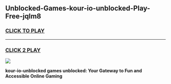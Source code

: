 
## Unblocked-Games-kour-io-unblocked-Play-Free-jqlm8
<h3>
<a href="https://premium76.site?title=kour-io-unblocked&ref=19M">CLICK TO PLAY</a></h3>
<hr>

<h3>
<a href="https://premium76.site?title=kour-io-unblocked&ref=19M">CLICK 2 PLAY</a>
  
</h3>

<a href="https://premium76.site?title=kour-io-unblocked&ref=19M"><img src="https://clearcache.store/games.png"></a>


**kour-io-unblocked games unblocked: Your Gateway to Fun and Accessible Online Gaming**
